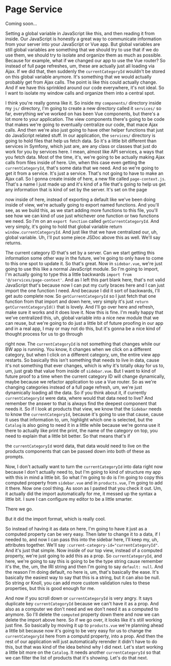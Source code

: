 # Page Service

Coming soon...

Setting a global variable in JavaScript like this, and then reading it from inside.
Our JavaScript is honestly a great way to communicate information from your server
into your JavaScript or Vue app. But global variables are still global variables are
something that we should try to use that if we do use them, we should try to isolate
and organize them as much as possible. Because for example, what if we changed our
app to use the Vue router? So instead of full page refreshes, um, these are actually
just all loading via Ajax. If we did that, then suddenly the `currentCategoryId`
wouldn't be stored on this global variable anymore. It's something that we would
actually probably get from Ajax calls. The point is like this could actually change.
And if we have this sprinkled around our code everywhere, it's not ideal. So I want
to isolate my window calls and organize them into a central spot.

I think you're really gonna like it. So inside my `components/` directory inside my `js/`
directory, I'm going to create a new directory called it `services/` so far, everything
we've worked on has been Vue components, but there's a lot more to your application.
The view components there's going to be code that makes we're going to eventually
centralize our code, that mace Ajax calls. And then we're also just going to have
other helper functions that just do JavaScript related stuff. In our application, the
`services/` directory is going to hold files that help us fetch data. So it's a little
bit different than services in Symfony, which just are, are any class or classes that
just do work for you by services here. I mean, almost like API services, a ways that
you fetch data. Most of the time, it's, we're going to be actually making Ajax calls
from files inside of here. Um, when this case even getting the `currentCategoryId`,
that's some data that we need. And so we're going to get it from a service. It's just
a service. That's not going to have to make an Ajax call. So I gonna create inside of
here, a new file called `page-context.js`. That's a name I just made up and it's
kind of a file that's going to help us get any information that is kind of set by the
server. It's set on the page

now inside of here, instead of exporting a default like we've been doing inside of
view, we're actually going to export named functions. And you'll see, as we build
this, as we start adding more functions to this file, you'll see how we can kind of
use just whichever one function or two functions we need. So I'm on an `export function` 
called `getCurrentCategoryId`. And very simply, it's going to hold that
global variable return `window.currentCategoryId`. And just like that we have
centralized our, uh, global variable. Uh, I'll put some piece JSDoc above this as
well. We'll say returns.

The current category ID that's set by a server. Can we start getting this information
some other way in the future, we're going to only have to come to this one spot to
update it. So that's great. Now in `sidebar.vue`, we're just going to use this
like a normal JavaScript module. So I'm going to import, I'm actually going to type
this a little backwards `import from '@/services/page-context'`. And as I left this
part blank here, that's not valid JavaScript that's because now I can put my curly
braces here and I can just import the one function I need. And because I did it sort
of backwards, I'll get auto complete now. So `getCurrentCategoryId` so I just fetch
that one function from that import and down here, very simply it's just 
`return getCurrentCategoryId()` that is lovely. And I'll go over here and refresh, make sure it
works and it does love it. Now this is fine. I'm really happy that we've centralized
this, uh, global variable into a nice new module that we can reuse, but we're going
to do just a little bit of future proofing in our app and in a real app, I may or may
not do this, but it's gonna be a nice kind of thought process for us to go through

right now. The `currentCategoryId` is not something that changes while our BW app is
running. You know, it changes when we click on a different category, but when I click
on a different category, um, the entire view app restarts. So basically this isn't
something that needs to live in data, cause it's not something that ever changes,
which is why it's totally okay for us to, um, just grab that value from inside of
`sidebar.vue`. But I want to kind of future proof to a time when the current
category ID will change dynamically, maybe because we refactor application to use a
Vue router. So as we're changing categories instead of a full page refresh, um,
we're just dynamically loading all the data. So if you think about it, if currently
`currentCategoryId` were data, where would that data need to live? And remember the
answer to that is always find the deepest component that needs it. So if I look at
products that view, we know that the `Sidebar` needs to know the `currentCategoryId`,
because it's going to use that cause, cause it uses that information to, um,
highlight which one is selected, but the `Catalog` is also going to need it in a little
while because we're gonna use it there to actually like print the print, the name of
the category on top, you need to explain that a little bit better. So that means
that's if

the `currentCategoryId` word data, that data would need to live on the products
components that can be passed down into both of these as prompts.

Now, I don't actually want to turn the `currentCategoryId` into data right now
because I don't actually need to, but I'm going to kind of structure my app with this
in mind a little bit. So what I'm going to do is I'm going to copy this computed
property from `sidebar.vue` and in `products.vue`, I'm going to add it there.
Now one cool thing. As soon as I pasted that you check it out. Um, it actually did
the import automatically for me, it messed up the syntax a little bit. I sure I can
configure my editor to be a little smarter.

There we go.

But it did the import format, which is really cool.

So instead of having it as data on here, I'm going to have it just as a computed
property can be very easy. Then later to change it to a data, if I needed to, and now
I can pass this into the sidebar here, I'll keep my, uh, attributes together. We'll
say `:current-category-id="currentCategoryId"`. And it's just that simple. Now inside
of our top view, instead of a computed property, we're just going to add this as a
prop. So `currentCategoryId`, and here, we're going to say this is going to be the
type string cause remember it's the, the, um, the IRI string and then I'm going to
say `default: null`. And the reason I'm doing default, no here is, um, that's basically
the ease. It's basically the easiest way to say that this is a string, but it can
also be null. So string or Knoll, you can add more custom validation rules to these
properties, but this is good enough for me.

And now if you scroll down or `currentCategoryId` is very angry. It says duplicate
key `currentCategoryId` because we can't have it as a prop. And also as a computer we
don't need and we don't need it as a computed to anymore. So I'll delete the `computed`
property down there and now we can delete the import above here. So if we go over, it
looks like it's still working just fine. So basically by moving it up to 
`products.vue` we're planning ahead a little bit because now it's going to be very easy
for us to change the `currentCategoryId` here from a computd property, into a prop.
And then the rest of our application will just automatically rerender it didn't have
to do this, but that was kind of the idea behind why I did next. Let's start working
a little bit more on the `Catalog`. It needs another `currentCategoryId` so that we can
filter the list of products that it's showing. Let's do that next.

